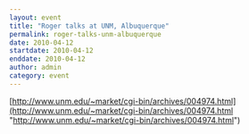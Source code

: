 ```yaml
---
layout: event
title: "Roger talks at UNM, Albuquerque"
permalink: roger-talks-unm-albuquerque
date: 2010-04-12
startdate: 2010-04-12
enddate: 2010-04-12
author: admin
category: event
---
```


[http://www.unm.edu/~market/cgi-bin/archives/004974.html](http://www.unm.edu/~market/cgi-bin/archives/004974.html "http://www.unm.edu/~market/cgi-bin/archives/004974.html")

